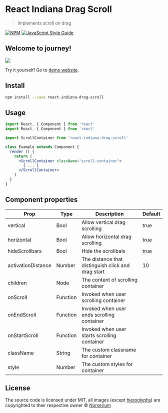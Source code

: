 # React Indiana Drag Scroll

> Implements scroll on drag

[![NPM](https://img.shields.io/npm/v/react-indiana-drag-scroll.svg)](https://www.npmjs.com/package/react-indiana-drag-scroll) [![JavaScript Style Guide](https://img.shields.io/badge/code_style-standard-brightgreen.svg)](https://standardjs.com)

## Welcome to journey!

![](https://github.com/norserium/react-indiana-drag-scroll/blob/master/example/demo.gif?raw=true)

Try it yourself! Go to [demo website](https://norserium.github.io/react-indiana-drag-scroll/).

## Install

```bash
npm install --save react-indiana-drag-scroll
```

## Usage

```jsx
import React, { Component } from 'react'
import React, { Component } from 'react'

import ScrollContainer from 'react-indiana-drag-scroll'

class Example extends Component {
  render () {
    return (
      <ScrollContainer className="scroll-container">
        { ... }
      </ScrollContainer>
    )
  }
}
```

## Component properties

| Prop                   | Type             | Description                                                    | Default
| ---------------------- | ---------------- | -------------------------------------------------------------- | ---------------
| vertical               | Bool             | Allow vertical drag scrolling                                  | true
| horizontal             | Bool             | Allow horizontal drag scrolling                                | true
| hideScrollbars         | Bool             | Hide the scrollbals                                            | true
| activationDistance     | Number           | The distance that distinguish click and drag start             | 10
| children               | Node             | The content of scrolling container                             |
| onScroll               | Function         | Invoked when user scrolling container                          |
| onEndScroll            | Function         | Invoked when user ends scrolling container                     |
| onStartScroll          | Function         | Invoked when user starts scrolling container                   |
| className              | String           | The custom classname for container                             |        
| style                  | Number           | The custom styles for container                                |  

## License

The source code is licensed under MIT, all images (except [hieroglyphs](https://www.freepik.com/free-vector/ancient-egypt-hieroglyphics-background-with-flat-design_2754100.htm)) are copyrighted to their respective owner © [Norserium](https://github.com/norserium)
